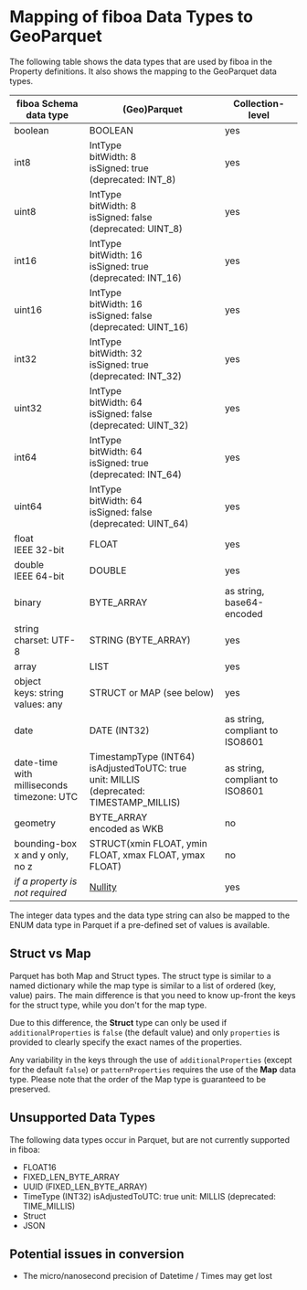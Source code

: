 # Mapping of fiboa Data Types to GeoParquet

The following table shows the data types that are used by fiboa in the Property definitions.
It also shows the mapping to the GeoParquet data types.

| fiboa Schema data type                              | (Geo)Parquet                                                 | Collection-level                |
| --------------------------------------------------- | ------------------------------------------------------------ | ------------------------------- |
| boolean                                             | BOOLEAN                                                      | yes                             |
| int8                                                | IntType<br />bitWidth: 8<br />isSigned: true<br />(deprecated: INT_8) | yes                             |
| uint8                                               | IntType<br />bitWidth: 8<br />isSigned: false<br />(deprecated: UINT_8) | yes                             |
| int16                                               | IntType<br />bitWidth: 16<br />isSigned: true<br />(deprecated: INT_16) | yes                             |
| uint16                                              | IntType<br />bitWidth: 16<br />isSigned: false<br />(deprecated: UINT_16) | yes                             |
| int32                                               | IntType<br />bitWidth: 32<br />isSigned: true<br />(deprecated: INT_32) | yes                             |
| uint32                                              | IntType<br />bitWidth: 64<br />isSigned: false<br />(deprecated: UINT_32) | yes                             |
| int64                                               | IntType<br />bitWidth: 64<br />isSigned: true<br />(deprecated: INT_64) | yes                             |
| uint64                                              | IntType<br />bitWidth: 64<br />isSigned: false<br />(deprecated: UINT_64) | yes                             |
| float<br />IEEE 32-bit                              | FLOAT                                                        | yes                             |
| double<br />IEEE 64-bit                             | DOUBLE                                                       | yes                             |
| binary                                              | BYTE_ARRAY                                                   | as string, base64-encoded       |
| string<br />charset: UTF-8                          | STRING (BYTE_ARRAY)                                          | yes                             |
| array                                               | LIST                                                         | yes                             |
| object<br />keys: string<br />values: any           | STRUCT or MAP (see below)                                    | yes                             |
| date                                                | DATE (INT32)                                                 | as string, compliant to ISO8601 |
| date-time<br />with milliseconds<br />timezone: UTC | TimestampType (INT64)<br />isAdjustedToUTC: true<br />unit:  MILLIS<br />(deprecated: TIMESTAMP_MILLIS) | as string, compliant to ISO8601 |
| geometry                                            | BYTE_ARRAY<br />encoded as WKB                               | no                              |
| bounding-box<br />x and y only, no z                | STRUCT(xmin FLOAT, ymin FLOAT, xmax FLOAT, ymax FLOAT)       | no                              |
| *if a property is not required*                     | [Nullity](https://parquet.apache.org/docs/file-format/nulls/) | yes                             |

The integer data types and the data type string can also be mapped to the ENUM data type in Parquet
if a pre-defined set of values is available.

## Struct vs Map

Parquet has both Map and Struct types. The struct type is similar to a named dictionary while the map type is similar to a list of ordered (key, value) pairs. The main difference is that you need to know up-front the keys for the struct type, while you don't for the map type.

Due to this difference, the **Struct** type can only be used if `additionalProperties` is `false` (the default value) and only `properties` is provided to clearly specify the exact names of the properties.

Any variability in the keys through the use of `additionalProperties` (except for the default `false`) or `patternProperties` requires the use of the **Map** data type. Please note that the order of the Map type is guaranteed to be preserved.

## Unsupported Data Types

The following data types occur in Parquet, but are not currently supported in fiboa:

- FLOAT16
- FIXED_LEN_BYTE_ARRAY
- UUID (FIXED_LEN_BYTE_ARRAY)
- TimeType (INT32)
  isAdjustedToUTC: true
  unit: MILLIS
  (deprecated: TIME_MILLIS)
- Struct
- JSON

## Potential issues in conversion

- The micro/nanosecond precision of Datetime / Times may get lost
